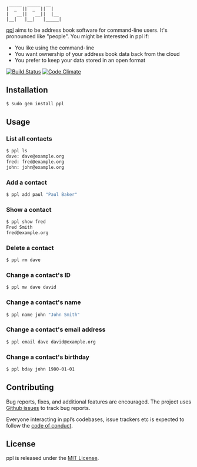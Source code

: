      _____  _____  __
    |  _  ||  _  ||  |
    |   __||   __||  |__
    |__|   |__|   |_____|


[ppl](http://ppladdressbook.org) aims to be address book software for
command-line users. It's pronounced like "people". You might be interested in
ppl if:

* You like using the command-line
* You want ownership of your address book data back from the cloud
* You prefer to keep your data stored in an open format

[![Build Status](https://travis-ci.org/ppladdressbook/ppl.svg?branch=2.3.3)](https://travis-ci.org/ppladdressbook/ppl)
[![Code Climate](https://codeclimate.com/github/ppladdressbook/ppl/badges/gpa.svg)](https://codeclimate.com/github/ppladdressbook/ppl)

Installation
------------

```bash
$ sudo gem install ppl
```

Usage
-----

### List all contacts

```bash
$ ppl ls
dave: dave@example.org
fred: fred@example.org
john: john@example.org
```

### Add a contact
```bash
$ ppl add paul "Paul Baker"
```

### Show a contact
```bash
$ ppl show fred
Fred Smith
fred@example.org
```

### Delete a contact
```bash
$ ppl rm dave
```

### Change a contact's ID
```bash
$ ppl mv dave david
```

### Change a contact's name
```bash
$ ppl name john "John Smith"
```

### Change a contact's email address
```bash
$ ppl email dave david@example.org
```

### Change a contact's birthday
```bash
$ ppl bday john 1980-01-01
```

Contributing
------------

Bug reports, fixes, and additional features are encouraged. The project uses
[Github issues](https://github.com/hnrysmth/ppl/issues) to track bug reports.

Everyone interacting in ppl’s codebases, issue trackers etc is expected to follow the [code of conduct](https://github.com/ppladdressbook/ppl/blob/master/CODE_OF_CONDUCT.md).

License
-------

ppl is released under the [MIT License].

[MIT License]: http://www.opensource.org/licenses/MIT
